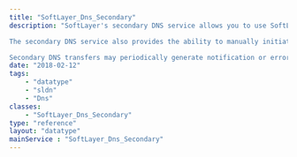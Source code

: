 ```yaml
---
title: "SoftLayer_Dns_Secondary"
description: "SoftLayer's secondary DNS service allows you to use SoftLayer's name servers as a secondary server to your domain's name servers. This is accomplished through the use of zone transfers. Each record created within the secondary DNS service defines which zone is transferred, what server it is transferred from, and the frequency that zone transfers occur at. Zone transfers are performed automatically based on the transfer frequency set on the secondary DNS record. Domains created via zone transfer may not be modified by the SoftLayer portal or API. 

The secondary DNS service also provides the ability to manually initiate a zone transfer through the [[SoftLayer_Dns_Secondary::transferNow]] method. The daemon that performs zone transfers runs once a minute, therefore it could take a full minute for the zone transfer to be completed. 

Secondary DNS transfers may periodically generate notification or error messages. Please use the [[SoftLayer_Dns_Message]] service to retrieve these notifications. "
date: "2018-02-12"
tags:
    - "datatype"
    - "sldn"
    - "Dns"
classes:
    - "SoftLayer_Dns_Secondary"
type: "reference"
layout: "datatype"
mainService : "SoftLayer_Dns_Secondary"
---
```

